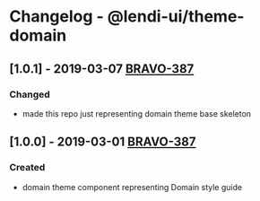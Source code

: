 # Changelog - @lendi-ui/theme-domain

## [1.0.1] - 2019-03-07 [BRAVO-387](https://creditandfinance.atlassian.net/browse/BRAVO-387)
### Changed
- made this repo just representing domain theme base skeleton

## [1.0.0] - 2019-03-01 [BRAVO-387](https://creditandfinance.atlassian.net/browse/BRAVO-387)
### Created
- domain theme component representing Domain style guide
